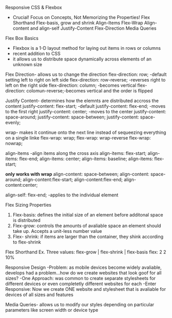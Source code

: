 Responsive CSS & Flexbox

- Crucial!
Focus on Concepts, Not Memorizing the Properties!
Flex Shorthand
Flex-basis, grow and shrink
Align-Items
Flex-Wrap
Align-content and align-self
Justify-Content
Flex-Direction
Media Queries

Flex Box Basics
- Flexbox is a 1-D layout method for laying out items in rows or columns
- recent addition to CSS
- it allows us to distribute space dynamically across elements of an unknown size

Flex Direction- allows us to change the direction
flex-direction: row;            -default setting left to right on left side
flex-direction: row-reverse;    -reverses right to left on the right side
flex-direction: column;         -becomes vertical
flex-direction: colomun-reverse;-becomes vertical and the order is flipped

Justify Content- determines how the elemnts are distributed accross the content
justify-content: flex-start;  -default 
justify-content: flex-end;      -moves to the first right
justify-content: center;        -moves to the center
justify-content: space-around;
justify-content: space-between;
justify-content: space-evenly;

wrap- makes it continue onto the next line instead of sequeezing everything on a single linke
flex-wrap: wrap;
flex-wrap: wrap-reverse
flex-wrap: nowrap;

align-items -align items along the cross axis
align-items: flex-start;
align-items: flex-end;
align-items: center;
align-items: baseline;
align-items: flex-start;

**only works with wrap**
align-content: space-between;
align-content: space-around;
align-content:flex-start;
align-content:flex-end;
align-content:center;

align-self: flex-end;  -applies to the individual element

Flex Sizing Properties
1. Flex-basis: defines the initial size of an element before additonal space is distributed
2. Flex-grow: controls the amounts of avaliable space an element should take up. Accepts a unit-less number value
3. Flex- shrink: if items are larger than the container, they shink according to flex-shrink

Flex Shorthand
Ex.
Three values: flex-grow | flex-shrink | flex-basis
flex: 2 2 10%

Responsive Design
-Problem: as mobile devices become widely avaliable, develops had a problem...how do we create websites that look goof for all sizes?
-One Approach: was common to create separate stylesheets for different devices or even completetly different websites for each
-Enter Responsive: Now we create ONE website and stylesheet that is avaliable for devices of all sizes and features

Media Queries- allows us to modify our styles depending on particular parameters like screen width or device type 